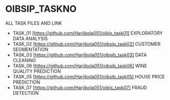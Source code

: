 # OIBSIP_TASKNO
ALL TASK FILES AND LINK

- TASK_01 [https://github.com/Harjibola051/oibis_task01] EXPLORATORY DATA ANALYSIS 
- TASK_02 [https://github.com/Harjibola051/oibsip_task02] CUSTOMER SEGMENTATION
- TASK_03 [https://github.com/Harjibola051/oibsib_task03] DATA CLEANING 
- TASK_06 [https://github.com/Harjibola051/oibsib_task06] WINE QUALITY PREDICTION
- TASK_05 [https://github.com/Harjibola051/oibsib_task05] HOUSE PRICE PREDICTION
- TASK_07 [https://github.com/Harjibola051/oibis_task07] FRAUD DETECTION
